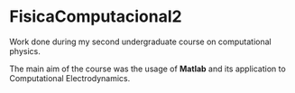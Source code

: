 # FisicaComputacional2
Work done during my second undergraduate course on computational physics.

The main aim of the course was the usage of **Matlab** and its application to Computational Electrodynamics.
